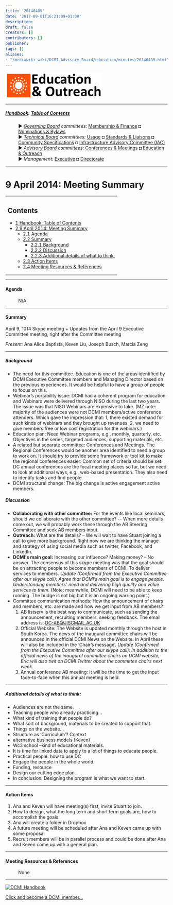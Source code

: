 ```yaml
---
title: '20140409'
date: '2017-09-01T16:21:09+01:00'
description: 
draft: false
creators: []
contributors: []
publisher: 
tags: []
aliases:
- "/mediawiki_wiki/DCMI_Advisory_Board/education/minutes/20140409.html"
---
```


[<img alt="Planning Committee logo" src="/mediawiki_wiki/images/Ed_Comm.png" width="300" height="81">](/mediawiki_wiki/File:Ed_Comm.png)

* * *

##### [Handbook](/mediawiki_wiki/DCMI_Handbook): [Table of Contents](/mediawiki_wiki/DCMI_Handbook) 
<dl>
<dd> ► <i><a href="/mediawiki_wiki/DCMI_Governing_Board.md" title="DCMI Governing Board">Governing Board</a> committees:</i> <a href="/mediawiki_wiki/DCMI_Governing_Board/finance.md" title="DCMI Governing Board/finance">Membership &amp; Finance</a> ◘ <a href="/mediawiki_wiki/DCMI_Governing_Board/nominations.md" title="DCMI Governing Board/nominations">Nominations &amp; Bylaws</a> 
</dd>
<dd> ► <i><a href="/mediawiki_wiki/DCMI_Technical_Board.md" title="DCMI Technical Board">Technical Board</a> committees:</i> <a href="/mediawiki_wiki/DCMI_Technical_Board/usage.md" title="DCMI Technical Board/usage">Usage</a> ◘ <a href="/mediawiki_wiki/DCMI_Technical_Board/standards.md" title="DCMI Technical Board/standards">Standards &amp; Liaisons</a> ◘ <a href="/mediawiki_wiki/DCMI_Technical_Board/specifications.md" title="DCMI Technical Board/specifications">Community Specifications</a> ◘ <a href="/mediawiki_wiki/DCMI_Technical_Board/infrastructure.md" title="DCMI Technical Board/infrastructure">Infrastructure Advisory Committee (IAC)</a>
</dd>
<dd> ► <i><a href="/mediawiki_wiki/DCMI_Advisory_Board.md" title="DCMI Advisory Board">Advisory Board</a> committees:</i> <a href="/mediawiki_wiki/DCMI_Advisory_Board/meetings.md" title="DCMI Advisory Board/meetings">Conferences &amp; Meetings</a> ◘ <a href="/mediawiki_wiki/DCMI_Advisory_Board/documentation.md" title="DCMI Advisory Board/documentation">Education &amp; Outreach</a>
</dd>
<dd> ► <i>Management:</i> <a href="/mediawiki_wiki/Exec_Committee.md" title="Exec Committee">Executive</a> ◘ <a href="/mediawiki_wiki/Exec_Committee/directorate.md" title="Exec Committee/directorate">Directorate</a>
</dd>
</dl>

* * *

# 9 April 2014: Meeting Summary 
<table id="toc" class="toc">
  <tr>
    <td>
      <div id="toctitle">
        <h2>Contents</h2>
      </div>
      <ul>
        <li class="toclevel-1"><a href="#Handbook:_Table_of_Contents"><span class="tocnumber">1</span> <span class="toctext">Handbook: Table of Contents</span></a></li>
        <li class="toclevel-1 tocsection-1">
          <a href="#9_April_2014:_Meeting_Summary"><span class="tocnumber">2</span> <span class="toctext">9 April 2014: Meeting Summary</span></a>
          <ul>
            <li class="toclevel-2 tocsection-2"><a href="#Agenda"><span class="tocnumber">2.1</span> <span class="toctext">Agenda</span></a></li>
            <li class="toclevel-2 tocsection-3">
              <a href="#Summary"><span class="tocnumber">2.2</span> <span class="toctext">Summary</span></a>
              <ul>
                <li class="toclevel-3 tocsection-4"><a href="#Background"><span class="tocnumber">2.2.1</span> <span class="toctext">Background</span></a></li>
                <li class="toclevel-3 tocsection-5"><a href="#Discussion"><span class="tocnumber">2.2.2</span> <span class="toctext">Discussion</span></a></li>
                <li class="toclevel-3 tocsection-6"><a href="#Additional_details_of_what_to_think:"><span class="tocnumber">2.2.3</span> <span class="toctext">Additional details of what to think:</span></a></li>
              </ul>
            </li>
            <li class="toclevel-2 tocsection-7"><a href="#Action_Items"><span class="tocnumber">2.3</span> <span class="toctext">Action Items</span></a></li>
            <li class="toclevel-2 tocsection-8"><a href="#Meeting_Resources_.26_References"><span class="tocnumber">2.4</span> <span class="toctext">Meeting Resources &amp; References</span></a></li>
          </ul>
        </li>
      </ul>
    </td>
  </tr>
</table>
<script>if (window.showTocToggle) { var tocShowText = "show"; var tocHideText = "hide"; showTocToggle(); } </script>

* * *

#### Agenda 
<dl><dd> N/A
</dd></dl>

* * *

#### Summary 

April 9, 1014 Skype meeting + Updates from the April 9 Executive Committee meeting, right after the Committee meeting

_Present:_ Ana Alice Baptista, Keven Liu, Joseph Busch, Marcia Zeng

* * *

##### Background 

- The need for this committee. Education is one of the areas identified by DCMI Executive Committee members and Managing Director based on the previous experiences. It would be helpful to have a group of people to focus on this. 
- Webinar’s portability issue: DCMI had a coherent program for education and Webinars were delivered through NISO during the last two years. The issue was that NISO Webinars are expensive to take. (MZ note: majority of the audiences were not DCMI members/active conference attenders. Which gave the impression that: 1, there existed demand for such kinds of webinars and they brought up revenues. 2, we need to give members free or low cost registration for the webinars.)
- Education plan: Need Webinar programs, e.g., monthly, quarterly, etc. Objectives in the series, targeted audiences, supporting materials, etc. 
- A related but separate committee: Conferences and Meetings. The Regional Conferences would be another area identified to need a group to work on. It should try to provide some framework or tool kit to make the regional conferences easier. Common set of criteria should be set. DC annual conferences are the focal meeting places so far, but we need to look at additional ways, e.g., web-based presentation. They also need to identify tasks and find people.
- DCMI structural change: The big change is active engagement active members.

##### Discussion 

- **Collaborating with other committee:** For the events like local seminars, should we collaborate with the other committee? -- When more details come out, we will probably work these through the AB Steering Committee and seek AB members input.
- **Outreach:** What are the details? – We will wait to have Stuart joining a call to give more background. Right now we are thinking the manage and strategy of using social media such as twitter, Facebook, and LinkedIn. 
- **DCMI's main goal:** Increasing our influence? Making money? – No answer. The consensus of this skype meeting was that the goal should be on attracting people to become members of DCMI. To deliver services to members. _Update (Confirmed from the Executive Committee after our skype call): Agree that DCMI’s main goal is to engage people. Understanding members’ need and delivering high quality and value services to them._ (Note: meanwhile, DCMI will need to be able to keep running. The budge is not big but it is an ongoing warring point.)
- Committee communication methods: How the announcement of chairs and members, etc. are made and how we get input from AB members?
  1. AB listserv is the best way to communicate, such as sending the announcement, recruiting members, seeking feedback. The email address is: DC-AB@JISCMAIL.AC.UK
  2. Official Website: The Website is updated monthly through the host in South Korea. The news of the inaugural committee chairs will be announced in the official DCMI News on the Website. In April these will also be included in the ‘Chair’s message’. _Update (Confirmed from the Executive Committee after our skype call): In addition to the official news of the inaugural committee chairs on DCMI website, Eric will also twit on DCMI Twitter about the committee chairs next week._
  3. Annual conference AB meeting: It will be the time to get the input face-to-face when this annual meeting is held.

* * *

##### Additional details of what to think: 

- Audiences are not the same. 
- Teaching people who already practicing...
- What kind of training that people do?
- What sort of background, materials to be created to support that. 
- Things on the website…
- Structure as ‘Curriculum’? Context
- alternative business models (Keven)
- Wc3 school –kind of educational materials.
- It is time for linked data to apply to a lot of things to educate people.
- Practical people: how to use DC
- Engage the people in the whole world.
- Funding, resource
- Design our cutting edge plan.
- In conclusion: Designing the program is what we want to start.

* * *

#### Action Items 

1. Ana and Keven will have meeting(s) first, invite Stuart to join.
2. How to design, what the long term and short term goals are, how to accomplish the goals
3. Ana will create a folder in Dropbox
4. A future meeting will be scheduled after Ana and Keven came up with some proposal
5. Recruit members will be in parallel process and could be done after Ana and Keven come up with a general plan.

* * *

#### Meeting Resources & References 
<dl><dd> None
</dd></dl>

* * *

[<img alt="DCMI Handbook" src="/images/c/c5/Join_us-150.png" width="150" height="43">](/mediawiki_wiki/File:Join_us-150.png)

[Click and become a DCMI member...](http://dublincore.org/support/#individualMember)

<!-- 
NewPP limit report
Preprocessor node count: 47/1000000
Post-expand include size: 1034/2097152 bytes
Template argument size: 0/2097152 bytes
Expensive parser function count: 0/100
-->
